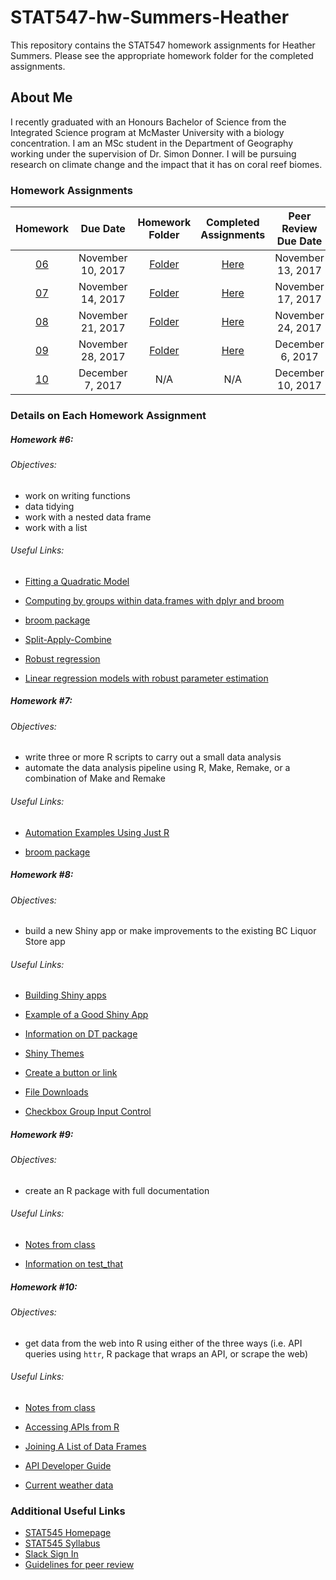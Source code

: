 # STAT547-hw-Summers-Heather

This repository contains the STAT547 homework assignments for Heather Summers. Please see the appropriate homework folder for the completed assignments.

## About Me

I recently graduated with an Honours Bachelor of Science from the Integrated Science program at McMaster University with a biology concentration. I am an MSc student in the Department of Geography working under the supervision of Dr. Simon Donner. I will be pursuing research on climate change and the impact that it has on coral reef biomes.

### Homework Assignments
| Homework | Due Date | Homework Folder | Completed Assignments |  Peer Review Due Date |
| :---: | :---: | :---: | :---: | :---: |
| [06](http://stat545.com/hw06_data-wrangling-conclusion.html) | November 10, 2017 | [Folder](https://github.com/heathersummers/STAT547-hw-Summers-Heather/tree/master/hw06) | [Here](https://github.com/heathersummers/STAT547-hw-Summers-Heather/blob/master/hw06/hw06.md) | November 13, 2017 |
| [07](http://stat545.com/hw07_automation.html) | November 14, 2017 | [Folder](https://github.com/heathersummers/STAT547-hw-Summers-Heather/tree/master/hw07) | [Here](https://github.com/heathersummers/STAT547-hw-Summers-Heather/blob/master/hw07/hw07.md) | November 17, 2017 |
| [08](http://stat545.com/hw08_shiny.html) | November 21, 2017 | [Folder](https://github.com/heathersummers/STAT547-hw-Summers-Heather/tree/master/hw08) | [Here](https://heathersummers.shinyapps.io/hw08_BC_Liquor_Store_Prices/) | November 24, 2017 |
| [09](http://stat545.com/hw09_package.html) | November 28, 2017 | [Folder](https://github.com/heathersummers/STAT547-hw-Summers-Heather/tree/master/hw09) | [Here](https://github.com/heathersummers/flights) | December 6, 2017 |
| [10](http://stat545.com/hw10_data-from-web.html) | December 7, 2017 | N/A | N/A | December 10, 2017 |

### Details on Each Homework Assignment
##### Homework #6:

###### Objectives:
- work on writing functions
- data tidying
- work with a nested data frame
- work with a list

###### Useful Links:
- [Fitting a Quadratic Model](http://www.theanalysisfactor.com/r-tutorial-4/)

- [Computing by groups within data.frames with dplyr and broom](http://stat545.com/block023_dplyr-do.html)

- [broom package](https://github.com/tidyverse/broom)

- [Split-Apply-Combine](http://stat545.com/block024_group-nest-split-map.html)

- [Robust regression](https://stats.idre.ucla.edu/r/dae/robust-regression/)

- [Linear regression models with robust parameter estimation](https://www.r-bloggers.com/linear-regression-models-with-robust-parameter-estimation/)


##### Homework #7:

###### Objectives:
- write three or more R scripts to carry out a small data analysis
- automate the data analysis pipeline using R, Make, Remake, or a combination of Make and Remake

###### Useful Links:
- [Automation Examples Using Just R](https://github.com/STAT545-UBC/STAT545-UBC.github.io/tree/master/automation10_holding-area/01_automation-example_just-r)

- [broom package](https://github.com/tidyverse/broom)


##### Homework #8:

###### Objectives:
- build a new Shiny app or make improvements to the existing BC Liquor Store app

###### Useful Links:
- [Building Shiny apps](http://stat545.com/shiny01_activity.html#final-shiny-app-code)

- [Example of a Good Shiny App](https://daattali.com/shiny/bcl/)

- [Information on DT package](https://rstudio.github.io/DT/)

- [Shiny Themes](https://rstudio.github.io/shinythemes/)

- [Create a button or link](https://shiny.rstudio.com/reference/shiny/1.0.5/downloadButton.html)

- [File Downloads](https://shiny.rstudio.com/reference/shiny/1.0.5/downloadHandler.html)

- [Checkbox Group Input Control](https://shiny.rstudio.com/reference/shiny/latest/checkboxGroupInput.html)


##### Homework #9:

###### Objectives:
- create an R package with full documentation

###### Useful Links:
- [Notes from class](http://stat545.com/cm109-110-notes_and_exercises.html#testing-with-testthat)

- [Information on test_that](https://journal.r-project.org/archive/2011-1/RJournal_2011-1_Wickham.pdf)


##### Homework #10:

###### Objectives:
- get data from the web into R using either of the three ways (i.e. API queries using `httr`, R package that wraps an API, or scrape the web)

###### Useful Links:
- [Notes from class](http://stat545.com/111Scraping_Workthrough.html)

- [Accessing APIs from R](https://www.r-bloggers.com/accessing-apis-from-r-and-a-little-r-programming/)

- [Joining A List of Data Frames](https://www.rdocumentation.org/packages/plyr/versions/1.8.4/topics/join_all)

- [API Developer Guide](https://developer.github.com/v3/)

- [Current weather data](https://openweathermap.org/current#cities)


### Additional Useful Links
- [STAT545 Homepage](http://stat545.com/)
- [STAT545 Syllabus](http://stat545.com/syllabus.html)
- [Slack Sign In](https://slack.com/signin)
- [Guidelines for peer review](http://stat545.com/peer-review02_peer-evaluation-guidelines.html)


